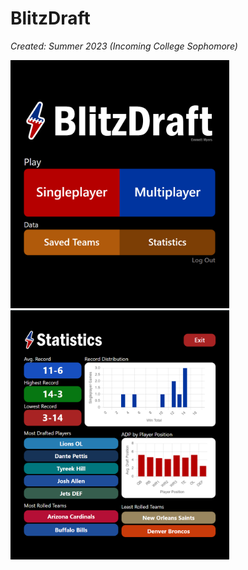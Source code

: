 # BlitzDraft

<i>Created: Summer 2023 (Incoming College Sophomore)</i>

<div>
  <img src="frontend/src/assets/bd1.png" style="width: 350px" />
  <img src="frontend/src/assets/bd2.png" style="width: 350px" />
</div>
